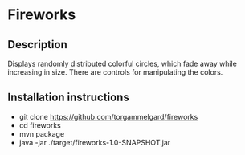 # Fireworks

## Description
Displays randomly distributed colorful circles, which fade away while increasing in size.
There are controls for manipulating the colors.

## Installation instructions
- git clone https://github.com/torgammelgard/fireworks
- cd fireworks
- mvn package
- java -jar ./target/fireworks-1.0-SNAPSHOT.jar